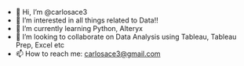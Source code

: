 - 👋 Hi, I’m @carlosace3
- 👀 I’m interested in all things related to Data!! 
- 🌱 I’m currently learning Python, Alteryx
- 💞️ I’m looking to collaborate on Data Analysis using Tableau, Tableau Prep, Excel etc 
- 📫 How to reach me: carlosace3@gmail.com

<!---
carlosace3/carlosace3 is a ✨ special ✨ repository because its `README.md` (this file) appears on your GitHub profile.
You can click the Preview link to take a look at your changes.
--->
